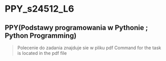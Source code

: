 # PPY_s24512_L6
## PPY(Podstawy programowania w Pythonie ; Python Programming)
> Polecenie do zadania znajduje sie w pliku pdf
> Command for the task is located in the pdf file
